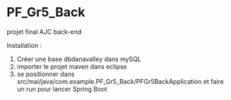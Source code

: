 # PF_Gr5_Back
projet final AJC back-end

Installation : 

1) Créer une base dbdanavalley dans mySQL
2) importer le projet maven dans eclipse
3) se positionner dans src/mai/java/com.example.PF_Gr5_Back/PFGr5BackApplication et faire un run pour lancer Spring Boot

